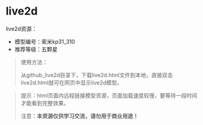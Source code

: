 # live2d

 live2d资源： 

 - 模型编号：索米kp31_310
 - 推荐等级：五颗星

 > 使用方法：
 >
 > 从github_live2d目录下，下载live2d.html文件到本地，直接双击live2d.html就可在网页中显示live2d模型。

 > 提示：html页面内远程链接模型资源，页面加载速度较慢，要等待一段时间才能看到完整效果。
 >
 > 注意：**本资源仅供学习交流，请勿用于商业用途！**

